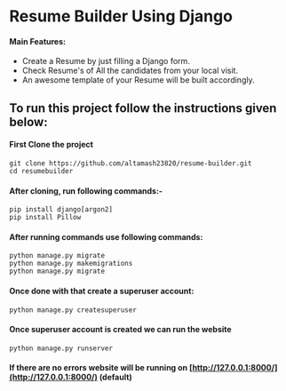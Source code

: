 # Resume Builder Using Django

#### Main Features:
* Create a Resume by just filling a Django form.
* Check Resume's of All the candidates from your local visit.
* An awesome template of your Resume will be built accordingly.


## To run this project follow the instructions given below:

#### First Clone the project
```
git clone https://github.com/altamash23820/resume-builder.git
cd resumebuilder
```

#### After cloning, run following commands:-
```
pip install django[argon2]
pip install Pillow
```
#### After running commands use following commands:
```
python manage.py migrate
python manage.py makemigrations
python manage.py migrate
```

#### Once done with that create a superuser account:
```
python manage.py createsuperuser
```

#### Once superuser account is created we can run the website
```
python manage.py runserver
```

#### If there are no errors website will be running on [http://127.0.0.1:8000/](http://127.0.0.1:8000/) (default)